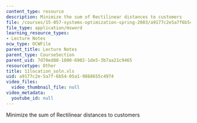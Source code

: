 ```yaml
---
content_type: resource
description: Minimize the sum of Rectilinear distances to customers
file: /courses/15-057-systems-optimization-spring-2003/a9177c2e5a7f6b5405a19868655c4974_11location_soln.xls
file_type: application/msword
learning_resource_types:
- Lecture Notes
ocw_type: OCWFile
parent_title: Lecture Notes
parent_type: CourseSection
parent_uid: 7d70ed88-1800-6902-1de5-3b7aa21c9465
resourcetype: Other
title: 11location_soln.xls
uid: a9177c2e-5a7f-6b54-05a1-9868655c4974
video_files:
  video_thumbnail_file: null
video_metadata:
  youtube_id: null
---
```

Minimize the sum of Rectilinear distances to customers

